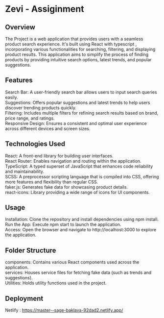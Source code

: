 # Zevi - Assiginment

## Overview
The Project is a web application that provides users with a seamless product search experience. It's built using React with typescript , incorporating various functionalities for searching, filtering, and displaying product results. This application aims to simplify the process of finding products by providing intuitive search options, latest trends, and popular suggestions.

## Features
Search Bar: A user-friendly search bar allows users to input search queries easily.<br>
Suggestions: Offers popular suggestions and latest trends to help users discover trending products quickly.<br>
Filtering: Includes multiple filters for refining search results based on brand, price range, and ratings.<br>
Responsive Design: Ensures a consistent and optimal user experience across different devices and screen sizes.<br>

## Technologies Used
React: A front-end library for building user interfaces.<br>
React Router: Enables navigation and routing within the application.<br>
TypeScript: A typed superset of JavaScript that enhances code reliability and maintainability.<br>
SCSS: A preprocessor scripting language that is compiled into CSS, offering more features and flexibility than regular CSS.<br>
faker.js: Generates fake data for showcasing product details.<br>
react-icons: Library providing a wide range of icons for UI components.<br>

## Usage
Installation: Clone the repository and install dependencies using npm install.<br>
Run the App: Execute npm start to launch the application.<br>
Access: Open the browser and navigate to http://localhost:3000 to explore the application.<br>

## Folder Structure
components: Contains various React components used across the application.<br>
services: Houses service files for fetching fake data (such as trends and suggestions).<br>
Utilities: Holds utility functions used in the project.<br>

## Deployment
Netlify : https://master--sage-baklava-92dad2.netlify.app/<br>
